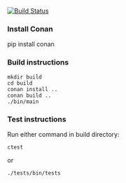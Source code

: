 
[![Build Status](https://travis-ci.org/KristonCosta/c-monkey.svg?branch=master)](https://travis-ci.org/KristonCosta/c-monkey)

### Install Conan
pip install conan

### Build instructions 

```
mkdir build 
cd build 
conan install ..
conan build ..
./bin/main
```

### Test instructions 
Run either command in build directory:
```
ctest 
```
or 
```
./tests/bin/tests
```
